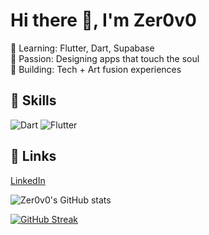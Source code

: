 # Hi there 👋, I'm Zer0v0

🌱 Learning: Flutter, Dart, Supabase  
🎨 Passion: Designing apps that touch the soul  
🧠 Building: Tech + Art fusion experiences  

## 🔧 Skills
![Dart](https://img.shields.io/badge/-Dart-0175C2?logo=dart&logoColor=white)
![Flutter](https://img.shields.io/badge/-Flutter-02569B?logo=flutter&logoColor=white)

## 🔗 Links
[LinkedIn](https://linkedin.com/in/alikhwaira)

![Zer0v0's GitHub stats](https://github-readme-stats.vercel.app/api?username=zer0v0&show_icons=true&theme=tokyonight)

[![GitHub Streak](https://streak-stats.demolab.com?user=zer0v0&theme=dark)](https://git.io/streak-stats)
